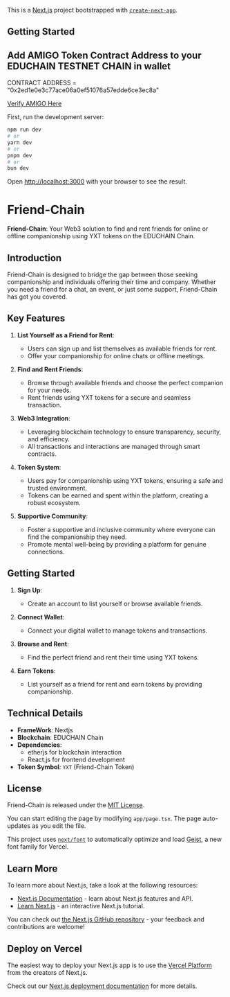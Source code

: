 This is a [Next.js](https://nextjs.org) project bootstrapped with [`create-next-app`](https://nextjs.org/docs/app/api-reference/cli/create-next-app).

## Getting Started

## Add AMIGO Token Contract Address to your EDUCHAIN TESTNET CHAIN in wallet

CONTRACT ADDRESS = "0x2ed1e0e3c77ace06a0ef51076a57edde6ce3ec8a"

[Verify AMIGO Here](https://edu-chain-testnet.blockscout.com/token/0x2ed1e0e3c77AcE06a0ef51076a57EddE6Ce3Ec8A)

First, run the development server:

```bash
npm run dev
# or
yarn dev
# or
pnpm dev
# or
bun dev
```

Open [http://localhost:3000](http://localhost:3000) with your browser to see the result.

# Friend-Chain

**Friend-Chain**: Your Web3 solution to find and rent friends for online or offline companionship using YXT tokens on the EDUCHAIN Chain.

## Introduction
Friend-Chain is designed to bridge the gap between those seeking companionship and individuals offering their time and company. Whether you need a friend for a chat, an event, or just some support, Friend-Chain has got you covered.

## Key Features
1. **List Yourself as a Friend for Rent**:
   - Users can sign up and list themselves as available friends for rent.
   - Offer your companionship for online chats or offline meetings.

2. **Find and Rent Friends**:
   - Browse through available friends and choose the perfect companion for your needs.
   - Rent friends using YXT tokens for a secure and seamless transaction.

3. **Web3 Integration**:
   - Leveraging blockchain technology to ensure transparency, security, and efficiency.
   - All transactions and interactions are managed through smart contracts.

4. **Token System**:
   - Users pay for companionship using YXT tokens, ensuring a safe and trusted environment.
   - Tokens can be earned and spent within the platform, creating a robust ecosystem.

5. **Supportive Community**:
   - Foster a supportive and inclusive community where everyone can find the companionship they need.
   - Promote mental well-being by providing a platform for genuine connections.

## Getting Started
1. **Sign Up**:
   - Create an account to list yourself or browse available friends.

2. **Connect Wallet**:
   - Connect your digital wallet to manage tokens and transactions.

3. **Browse and Rent**:
   - Find the perfect friend and rent their time using YXT tokens.

4. **Earn Tokens**:
   - List yourself as a friend for rent and earn tokens by providing companionship.

## Technical Details
- **FrameWork**: Nextjs
- **Blockchain**: EDUCHAIN Chain
- **Dependencies**: 
  - etherjs for blockchain interaction
  - React.js for frontend development
- **Token Symbol**: `YXT` (Friend-Chain Token)

## License
Friend-Chain is released under the [MIT License](LICENSE).


You can start editing the page by modifying `app/page.tsx`. The page auto-updates as you edit the file.

This project uses [`next/font`](https://nextjs.org/docs/app/building-your-application/optimizing/fonts) to automatically optimize and load [Geist](https://vercel.com/font), a new font family for Vercel.

## Learn More

To learn more about Next.js, take a look at the following resources:

- [Next.js Documentation](https://nextjs.org/docs) - learn about Next.js features and API.
- [Learn Next.js](https://nextjs.org/learn) - an interactive Next.js tutorial.

You can check out [the Next.js GitHub repository](https://github.com/vercel/next.js) - your feedback and contributions are welcome!

## Deploy on Vercel

The easiest way to deploy your Next.js app is to use the [Vercel Platform](https://vercel.com/new?utm_medium=default-template&filter=next.js&utm_source=create-next-app&utm_campaign=create-next-app-readme) from the creators of Next.js.

Check out our [Next.js deployment documentation](https://nextjs.org/docs/app/building-your-application/deploying) for more details.

